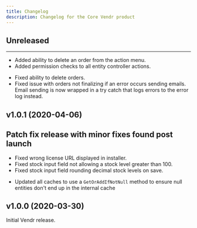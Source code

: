 ```yaml
---
title: Changelog
description: Changelog for the Core Vendr product
---
```


## Unreleased  
--- 

<changelog>
<changelog-group category="Added">  

    
* Added ability to delete an order from the action menu.
* Added permission checks to all entity controller actions.

</changelog-group>
<changelog-group category="Fixed">  

    
* Fixed ability to delete orders.
* Fixed issue with orders not finalizing if an error occurs sending emails. Email sending is now wrapped in a try catch that logs errors to the error log instead.


</changelog-group>
</changelog>

## v1.0.1 (2020-04-06) 
Patch fix release with minor fixes found post launch
--- 

<changelog>
<changelog-group category="Fixed">  

    
* Fixed wrong license URL displayed in installer.
* Fixed stock input field not allowing a stock level greater than 100.
* Fixed stock input field rounding decimal stock levels on save.


</changelog-group>
<changelog-group category="Changed">  

    
* Updated all caches to use a `GetOrAddIfNotNull` method to ensure null entities don't end up in the internal cache


</changelog-group>
</changelog>

## v1.0.0 (2020-03-30) 
Initial Vendr release.